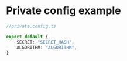 # Private config example



```ts
//private.config.ts

export default {
    SECRET: "SECRET_HASH",
    ALGORITHM: "ALGORITHM",
}
```
